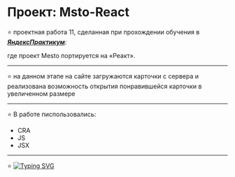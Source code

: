 # Проект: Msto-React

:star: проектная работа 11, сделанная при прохождении обучения в [**_ЯндексПрактикум_**](https://practicum.yandex.ru/web/):

где проект Mesto портируется на «Реакт».

---
:star: на данном этапе на сайте загружаются карточки с сервера и реализована возможность открытия понравившейся карточки в увеличенном размере

---

:star: В работе писпользовались:

- CRA
- JS
- JSX

---

:star: [![Typing SVG](https://readme-typing-svg.demolab.com?font=Fira+Code&pause=1000&color=115CF7&center=%D0%BB%D0%BE%D0%B6%D1%8C&vCenter=%D0%BB%D0%BE%D0%B6%D1%8C&repeat=%D0%B2%D0%B5%D1%80%D0%BD%D0%BE&width=435&lines=%D0%A1%D0%A1%D0%AB%D0%9B%D0%9A%D0%90+%D0%9D%D0%90+%D0%A1%D0%90%D0%99%D0%A2)](https://i-suslova.github.io/mesto)

